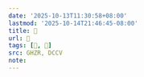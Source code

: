 ```yaml
---
date: '2025-10-13T11:30:58+08:00'
lastmod: '2025-10-14T21:46:45-08:00'
title: 󰧱
url: 󰧱
tags: [𥰶, 𥰶]
src: GHZR, DCCV
note:
---
```

